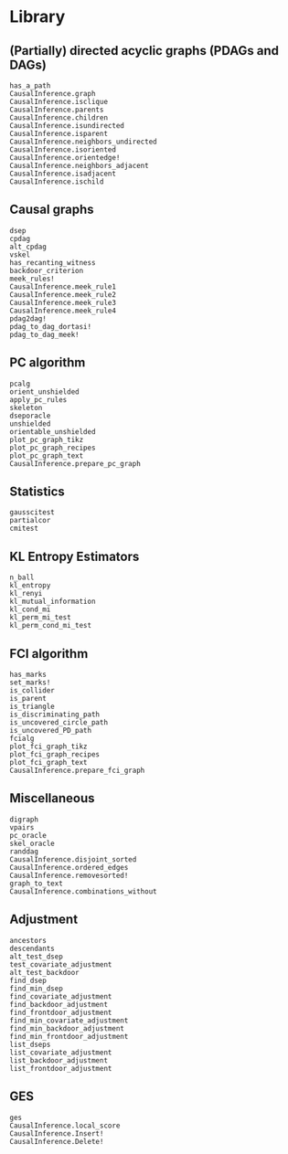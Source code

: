 # Library

## (Partially) directed acyclic graphs (PDAGs and DAGs)
```@docs
has_a_path
CausalInference.graph
CausalInference.isclique
CausalInference.parents
CausalInference.children
CausalInference.isundirected
CausalInference.isparent
CausalInference.neighbors_undirected
CausalInference.isoriented
CausalInference.orientedge!
CausalInference.neighbors_adjacent
CausalInference.isadjacent
CausalInference.ischild
```

## Causal graphs
```@docs
dsep
cpdag
alt_cpdag
vskel
has_recanting_witness
backdoor_criterion
meek_rules!
CausalInference.meek_rule1
CausalInference.meek_rule2
CausalInference.meek_rule3
CausalInference.meek_rule4
pdag2dag!
pdag_to_dag_dortasi!
pdag_to_dag_meek!
```

## PC algorithm

```@docs
pcalg
orient_unshielded
apply_pc_rules
skeleton
dseporacle
unshielded
orientable_unshielded
plot_pc_graph_tikz
plot_pc_graph_recipes
plot_pc_graph_text
CausalInference.prepare_pc_graph
```

## Statistics

```@docs
gausscitest
partialcor
cmitest
```

## KL Entropy Estimators
```@docs
n_ball
kl_entropy
kl_renyi
kl_mutual_information
kl_cond_mi
kl_perm_mi_test
kl_perm_cond_mi_test
```
## FCI algorithm
```@docs
has_marks
set_marks!
is_collider
is_parent
is_triangle
is_discriminating_path
is_uncovered_circle_path
is_uncovered_PD_path
fcialg
plot_fci_graph_tikz
plot_fci_graph_recipes
plot_fci_graph_text
CausalInference.prepare_fci_graph
```

## Miscellaneous
```@docs
digraph
vpairs
pc_oracle
skel_oracle
randdag
CausalInference.disjoint_sorted
CausalInference.ordered_edges
CausalInference.removesorted!
graph_to_text
CausalInference.combinations_without
```

## Adjustment
```@docs
ancestors
descendants
alt_test_dsep
test_covariate_adjustment
alt_test_backdoor
find_dsep
find_min_dsep
find_covariate_adjustment
find_backdoor_adjustment
find_frontdoor_adjustment
find_min_covariate_adjustment
find_min_backdoor_adjustment
find_min_frontdoor_adjustment
list_dseps
list_covariate_adjustment
list_backdoor_adjustment
list_frontdoor_adjustment
```

## GES
```@docs
ges
CausalInference.local_score
CausalInference.Insert!
CausalInference.Delete!
```
